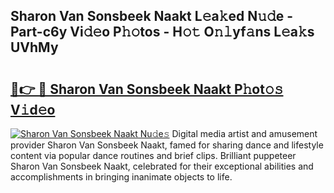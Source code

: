 ## Sharon Van Sonsbeek Naakt L𝚎a𝚔ed N𝚞𝚍e - Part-c6y Vi𝚍𝚎o P𝚑𝚘tos - H𝚘𝚝 O𝚗𝚕yf𝚊ns L𝚎a𝚔s UVhMy

# <h2><a href="http://kfdbv61.oniu.top/?m=Sharon+Van+Sonsbeek+Naakt">🔗👉 🔴 Sharon Van Sonsbeek Naakt P𝚑ot𝚘𝚜 V𝚒d𝚎o</a></h2>

[![Sharon Van Sonsbeek Naakt Nu𝚍e𝚜](https://i.imgur.com/0qMVB7G.gif)](http://kfdbv61.oniu.top/?m=Sharon+Van+Sonsbeek+Naakt)
Digital media artist and amusement provider Sharon Van Sonsbeek Naakt, famed for sharing dance and lifestyle content via popular dance routines and brief clips. Brilliant puppeteer Sharon Van Sonsbeek Naakt, celebrated for their exceptional abilities and accomplishments in bringing inanimate objects to life.  

